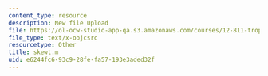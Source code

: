 ```yaml
---
content_type: resource
description: New file Upload
file: https://ol-ocw-studio-app-qa.s3.amazonaws.com/courses/12-811-tropical-meteorology-spring-2011/e6244fc693c928fefa57193e3aded32f_skewt.m
file_type: text/x-objcsrc
resourcetype: Other
title: skewt.m
uid: e6244fc6-93c9-28fe-fa57-193e3aded32f
---
```

